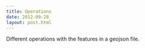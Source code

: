 ```yaml
---
title: Operations
date: 2012-09-28
layout: post.html
---
```


Different operations with the features in a geojson file.